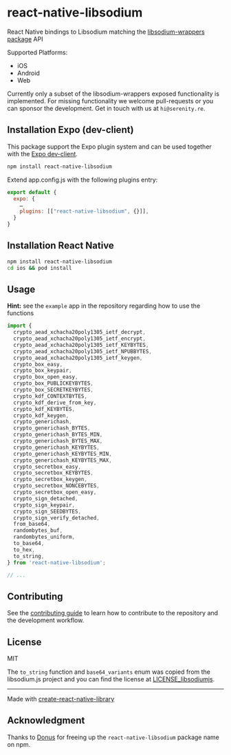 # react-native-libsodium

React Native bindings to Libsodium matching the [libsodium-wrappers package](https://www.npmjs.com/package/libsodium-wrappers) API

Supported Platforms:

- iOS
- Android
- Web

Currently only a subset of the libsodium-wrappers exposed functionality is implemented. For missing functionality we welcome pull-requests or you can sponsor the development. Get in touch with us at `hi@serenity.re`.

## Installation Expo (dev-client)

This package support the Expo plugin system and can be used together with the [Expo dev-client](https://docs.expo.dev/clients/introduction/).

```sh
npm install react-native-libsodium
```

Extend app.config.js with the following plugins entry:

```js
export default {
  expo: {
    …
    plugins: [["react-native-libsodium", {}]],
  }
}
```

## Installation React Native

```sh
npm install react-native-libsodium
cd ios && pod install
```

## Usage

**Hint:** see the `example` app in the repository regarding how to use the functions

```js
import {
  crypto_aead_xchacha20poly1305_ietf_decrypt,
  crypto_aead_xchacha20poly1305_ietf_encrypt,
  crypto_aead_xchacha20poly1305_ietf_KEYBYTES,
  crypto_aead_xchacha20poly1305_ietf_NPUBBYTES,
  crypto_aead_xchacha20poly1305_ietf_keygen,
  crypto_box_easy,
  crypto_box_keypair,
  crypto_box_open_easy,
  crypto_box_PUBLICKEYBYTES,
  crypto_box_SECRETKEYBYTES,
  crypto_kdf_CONTEXTBYTES,
  crypto_kdf_derive_from_key,
  crypto_kdf_KEYBYTES,
  crypto_kdf_keygen,
  crypto_generichash,
  crypto_generichash_BYTES,
  crypto_generichash_BYTES_MIN,
  crypto_generichash_BYTES_MAX,
  crypto_generichash_KEYBYTES,
  crypto_generichash_KEYBYTES_MIN,
  crypto_generichash_KEYBYTES_MAX,
  crypto_secretbox_easy,
  crypto_secretbox_KEYBYTES,
  crypto_secretbox_keygen,
  crypto_secretbox_NONCEBYTES,
  crypto_secretbox_open_easy,
  crypto_sign_detached,
  crypto_sign_keypair,
  crypto_sign_SEEDBYTES,
  crypto_sign_verify_detached,
  from_base64,
  randombytes_buf,
  randombytes_uniform,
  to_base64,
  to_hex,
  to_string,
} from 'react-native-libsodium';

// ...
```

## Contributing

See the [contributing guide](CONTRIBUTING.md) to learn how to contribute to the repository and the development workflow.

## License

MIT

The `to_string` function and `base64_variants` enum was copied from the libsodium.js project and you can find the license at [LICENSE_libsodiumjs](LICENSE_libsodiumjs).

---

Made with [create-react-native-library](https://github.com/callstack/react-native-builder-bob)

## Acknowledgment

Thanks to [Donus](https://github.com/donus3) for freeing up the `react-native-libsodium` package name on npm.
